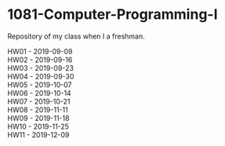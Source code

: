 # 1081-Computer-Programming-I
Repository of my class when I  a freshman.

HW01 - 2019-09-09<br>
HW02 - 2019-09-16<br>
HW03 - 2019-09-23<br>
HW04 - 2019-09-30<br>
HW05  - 2019-10-07<br>
HW06  - 2019-10-14<br>
HW07  - 2019-10-21<br>
HW08  - 2019-11-11<br>
HW09  - 2019-11-18<br>
HW10 - 2019-11-25<br>
HW11 - 2019-12-09<br>
